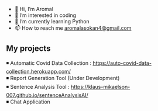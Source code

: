 - 👋 Hi, I’m Aromal
- 👀 I’m interested in coding
- 🌱 I’m currently learning Python
- 📫 How to reach me aromalasokan4@gmail.com


My projects
-----------
◾ Automatic Covid Data Collection : https://auto-covid-data-collection.herokuapp.com/  
◾ Report Generation Tool (Under Development)  
◾ Sentence Analysis Tool : https://klaus-mikaelson-007.github.io/sentenceAnalysisAI/  
◾ Chat Application
